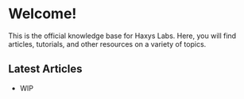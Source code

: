 # Welcome!

This is the official knowledge base for Haxys Labs. Here, you will find articles, tutorials, and other resources on a variety of topics.

## Latest Articles

- WIP